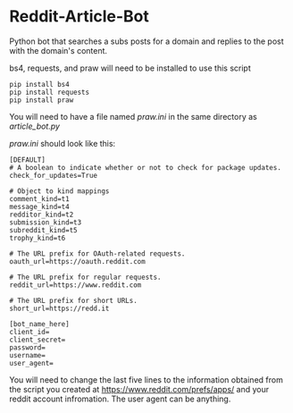 # Reddit-Article-Bot
Python bot that searches a subs posts for a domain and replies to the post with the domain's content.

bs4, requests, and praw will need to be installed to use this script
```
pip install bs4
pip install requests
pip install praw
```

You will need to have a file named *praw.ini* in the same directory as *article_bot.py*


*praw.ini* should look like this:
```
[DEFAULT]
# A boolean to indicate whether or not to check for package updates.
check_for_updates=True

# Object to kind mappings
comment_kind=t1
message_kind=t4
redditor_kind=t2
submission_kind=t3
subreddit_kind=t5
trophy_kind=t6

# The URL prefix for OAuth-related requests.
oauth_url=https://oauth.reddit.com

# The URL prefix for regular requests.
reddit_url=https://www.reddit.com

# The URL prefix for short URLs.
short_url=https://redd.it

[bot_name_here]
client_id=
client_secret=
password=
username=
user_agent=
```
You will need to change the last five lines to the information obtained from the script you created at https://www.reddit.com/prefs/apps/ and your reddit account infromation. The user agent can be anything.
